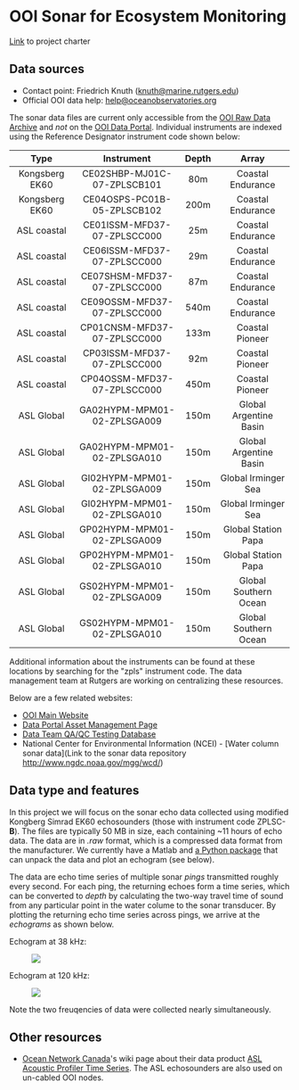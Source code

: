# OOI Sonar for Ecosystem Monitoring
[Link](https://github.com/uwescience/incubator2017/wiki/OOI-Sonar-for-Ecosystem-Monitoring) to project charter

## Data sources
* Contact point: Friedrich Knuth (knuth@marine.rutgers.edu)
* Official OOI data help: help@oceanobservatories.org

The sonar data files are current only accessible from the [OOI Raw Data Archive](http://oceanobservatories.org/data/raw-data/) and _not_ on the [OOI Data Portal](http://oceanobservatories.org/data-portal/). Individual instruments are indexed using the Reference Designator instrument code shown below:

| Type | Instrument | Depth | Array |
|:----:|:---------------------------:|:-----:|:-----:|
|Kongsberg EK60|CE02SHBP-MJ01C-07-ZPLSCB101	|80m	| Coastal Endurance||Kongsberg EK60|CE04OSPS-PC01B-05-ZPLSCB102	|200m| Coastal Endurance||ASL coastal|CE01ISSM-MFD37-07-ZPLSCC000	|25m		|Coastal Endurance||ASL coastal|CE06ISSM-MFD37-07-ZPLSCC000	|29m		|Coastal Endurance||ASL coastal|CE07SHSM-MFD37-07-ZPLSCC000	|87m		|Coastal Endurance||ASL coastal|CE09OSSM-MFD37-07-ZPLSCC000	|540m	|Coastal Endurance||ASL coastal|CP01CNSM-MFD37-07-ZPLSCC000	|133m	|Coastal Pioneer||ASL coastal|CP03ISSM-MFD37-07-ZPLSCC000	|92m		|Coastal Pioneer||ASL coastal|CP04OSSM-MFD37-07-ZPLSCC000	|450m	|Coastal Pioneer||ASL Global|GA02HYPM-MPM01-02-ZPLSGA009	|150m	|Global Argentine Basin||ASL Global|GA02HYPM-MPM01-02-ZPLSGA010	|150m	|Global Argentine Basin||ASL Global|GI02HYPM-MPM01-02-ZPLSGA009	|150m	|Global Irminger Sea||ASL Global|GI02HYPM-MPM01-02-ZPLSGA010	|150m	|Global Irminger Sea||ASL Global|GP02HYPM-MPM01-02-ZPLSGA009	|150m	|Global Station Papa||ASL Global|GP02HYPM-MPM01-02-ZPLSGA010	|150m	|Global Station Papa||ASL Global|GS02HYPM-MPM01-02-ZPLSGA009	|150m	|Global Southern Ocean||ASL Global|GS02HYPM-MPM01-02-ZPLSGA010	|150m	|Global Southern Ocean|

Additional information about the instruments can be found at these locations by searching for the "zpls" instrument code. The data management team at Rutgers are working on centralizing these resources.

Below are a few related websites:

* [OOI Main Website](http://oceanobservatories.org/instruments/)
* [Data Portal Asset Management Page](https://ooinet.oceanobservatories.org/assets/management/)
* [Data Team QA/QC Testing Database](https://ooi.visualocean.net/instruments/all)
* National Center for Environmental Information (NCEI) - [Water column sonar data](Link to the sonar data repository http://www.ngdc.noaa.gov/mgg/wcd/)

## Data type and features
In this project we will focus on the sonar echo data collected using modified Kongberg Simrad EK60 echosounders (those with instrument code ZPLSC-**B**). The files are typically 50 MB in size, each containing ~11 hours of echo data. The data are in _.raw_ format, which is a compressed data format from the manufacturer. We currently have a Matlab and [a Python package](https://github.com/oceanobservatories/mi-instrument/tree/master/mi/instrument/kut/ek60/ooicore) that can unpack the data and plot an echogram (see below).

The data are echo time series of multiple sonar _pings_ transmitted roughly every second. For each ping, the returning echoes form a time series, which can be converted to _depth_ by calculating the two-way travel time of sound from any particular point in the water colume to the sonar transducer. By plotting the returning echo time series across pings, we arrive at the _echograms_ as shown below.

Echogram at 38 kHz:
<figure>
  <img src=".\img\ooi_ex_38k.png width="300">
</figure>

Echogram at 120 kHz:
<figure>
  <img src=".\img\ooi_ex_120k.png width="300">
</figure>

Note the two freuqencies of data were collected nearly simultaneously.


## Other resources
* [Ocean Network Canada](www.oceannetworks.ca/)'s wiki page about their data product [ASL Acoustic Profiler Time Series](https://wiki.oceannetworks.ca/display/DP/24). The ASL echosounders are also used on un-cabled OOI nodes.





